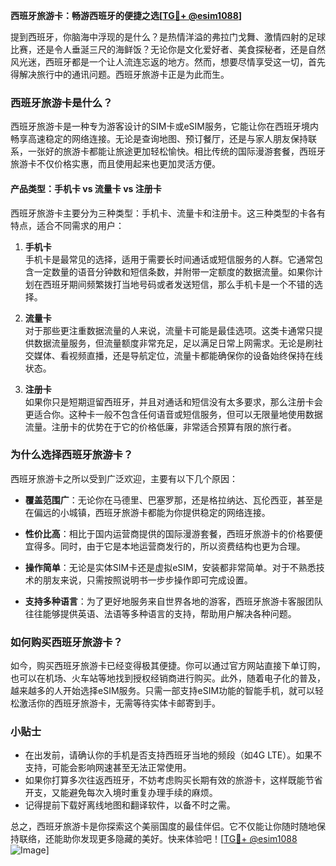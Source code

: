 **西班牙旅游卡：畅游西班牙的便捷之选[[TG💪+ @esim1088](https://t.me/s/esim1088)]**

提到西班牙，你脑海中浮现的是什么？是热情洋溢的弗拉门戈舞、激情四射的足球比赛，还是令人垂涎三尺的海鲜饭？无论你是文化爱好者、美食探秘者，还是自然风光迷，西班牙都是一个让人流连忘返的地方。然而，想要尽情享受这一切，首先得解决旅行中的通讯问题。西班牙旅游卡正是为此而生。

### 西班牙旅游卡是什么？

西班牙旅游卡是一种专为游客设计的SIM卡或eSIM服务，它能让你在西班牙境内畅享高速稳定的网络连接。无论是查询地图、预订餐厅，还是与家人朋友保持联系，一张好的旅游卡都能让旅途更加轻松愉快。相比传统的国际漫游套餐，西班牙旅游卡不仅价格实惠，而且使用起来也更加灵活方便。

#### 产品类型：手机卡 vs 流量卡 vs 注册卡

西班牙旅游卡主要分为三种类型：手机卡、流量卡和注册卡。这三种类型的卡各有特点，适合不同需求的用户：

1. **手机卡**  
   手机卡是最常见的选择，适用于需要长时间通话或短信服务的人群。它通常包含一定数量的语音分钟数和短信条数，并附带一定额度的数据流量。如果你计划在西班牙期间频繁拨打当地号码或者发送短信，那么手机卡是一个不错的选择。

2. **流量卡**  
   对于那些更注重数据流量的人来说，流量卡可能是最佳选项。这类卡通常只提供数据流量服务，但流量额度非常充足，足以满足日常上网需求。无论是刷社交媒体、看视频直播，还是导航定位，流量卡都能确保你的设备始终保持在线状态。

3. **注册卡**  
   如果你只是短期逗留西班牙，并且对通话和短信没有太多要求，那么注册卡会更适合你。这种卡一般不包含任何语音或短信服务，但可以无限量地使用数据流量。注册卡的优势在于它的价格低廉，非常适合预算有限的旅行者。

### 为什么选择西班牙旅游卡？

西班牙旅游卡之所以受到广泛欢迎，主要有以下几个原因：

- **覆盖范围广**：无论你在马德里、巴塞罗那，还是格拉纳达、瓦伦西亚，甚至是在偏远的小城镇，西班牙旅游卡都能为你提供稳定的网络连接。
  
- **性价比高**：相比于国内运营商提供的国际漫游套餐，西班牙旅游卡的价格要便宜得多。同时，由于它是本地运营商发行的，所以资费结构也更为合理。

- **操作简单**：无论是实体SIM卡还是虚拟eSIM，安装都非常简单。对于不熟悉技术的朋友来说，只需按照说明书一步步操作即可完成设置。

- **支持多种语言**：为了更好地服务来自世界各地的游客，西班牙旅游卡客服团队往往能够提供英语、法语等多种语言的支持，帮助用户解决各种问题。

### 如何购买西班牙旅游卡？

如今，购买西班牙旅游卡已经变得极其便捷。你可以通过官方网站直接下单订购，也可以在机场、火车站等地找到授权经销商进行购买。此外，随着电子化的普及，越来越多的人开始选择eSIM服务。只需一部支持eSIM功能的智能手机，就可以轻松激活你的西班牙旅游卡，无需等待实体卡邮寄到手。

### 小贴士

- 在出发前，请确认你的手机是否支持西班牙当地的频段（如4G LTE）。如果不支持，可能会影响网速甚至无法正常使用。
- 如果你打算多次往返西班牙，不妨考虑购买长期有效的旅游卡，这样既能节省开支，又能避免每次入境时重复办理手续的麻烦。
- 记得提前下载好离线地图和翻译软件，以备不时之需。

总之，西班牙旅游卡是你探索这个美丽国度的最佳伴侣。它不仅能让你随时随地保持联络，还能助你发现更多隐藏的美好。快来体验吧！[[TG💪+ @esim1088](https://t.me/s/esim1088) ![Image](https://i.postimg.cc/4NQfJmqS/Snipaste-2025-05-13-00-14-12.png)]